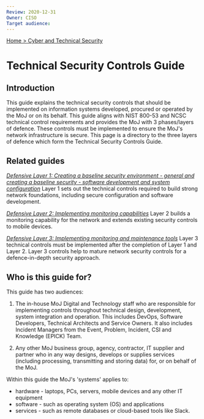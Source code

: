 ```yaml
---
Review: 2020-12-31
Owner: CISO
Target audience:
---
```


[Home > Cyber and Technical Security](home-security-policies-guides.md)

# Technical Security Controls Guide

## Introduction

This guide explains the technical security controls that should be implemented on information systems developed, procured or operated by the MoJ or on its behalf. This guide aligns with NIST 800-53 and NCSC technical control requirements and provides the MoJ with 3 phases/layers of defence. These controls must be implemented to ensure the MoJ's network infrastructure is secure. This page is a directory to the three layers of defence which form the Technical Security Controls Guide.

## Related guides

[_Defensive Layer 1: Creating a baseline security environment - general and creating a baseline security - software development and system configuration_](technical-security-controls-guide-defensive-layer-1.md)
Layer 1 sets out the technical controls required to build strong network foundations, including secure configuration and software development.

[_Defensive Layer 2: Implementing monitoring capabilities_](technical-security-controls-guide-defensive-layer-2.md)
Layer 2 builds a monitoring capability for the network and extends existing security controls to mobile devices.

[_Defensive Layer 3: Implementing monitoring and maintenance tools_](technical-security-controls-guide-defensive-layer-3.md)
Layer 3 technical controls must be implemented after the completion of Layer 1 and Layer 2. Layer 3 controls help to mature network security controls for a defence-in-depth security approach.

## Who is this guide for?

This guide has two audiences:

1. The in-house MoJ Digital and Technology staff who are responsible for implementing controls throughout technical design, development, system integration and operation. This includes DevOps, Software Developers, Technical Architects and Service Owners. It also includes Incident Managers from the Event, Problem, Incident, CSI and Knowledge (EPICK) Team.

2. Any other MoJ business group, agency, contractor, IT supplier and partner who in any way designs, develops or supplies services (including processing, transmitting and storing data) for, or on behalf of the MoJ.

Within this guide the MoJ's 'systems' applies to:

* hardware - laptops, PCs, servers, mobile devices and any other IT equipment
* software - such as operating system (OS) and applications
* services - such as remote databases or cloud-based tools like Slack.
